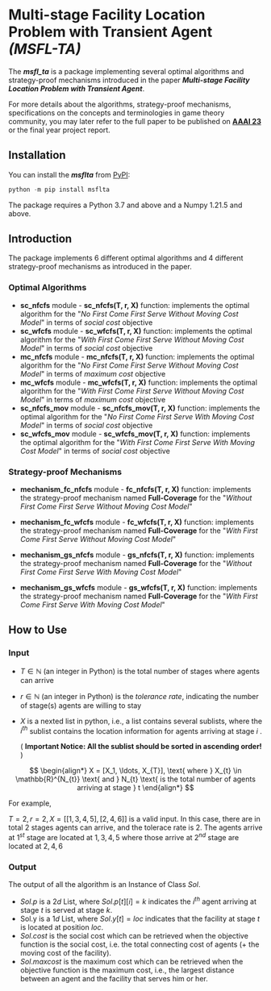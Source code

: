 # Multi-stage Facility Location Problem with Transient Agent _(MSFL-TA)_

The **_msfl_ta_** is a package implementing several optimal algorithms and strategy-proof mechanisms introduced in the paper **_Multi-stage Facility Location Problem with Transient Agent_**. 

For more details about the algorithms, strategy-proof mechanisms, specifications on the concepts and terminologies in game theory community, you may later refer to the full paper to be published on [**AAAI 23**](https://aaai.org/Conferences/AAAI-23/) or the final year project report. 

## Installation  

You can install the **_msflta_** from [PyPI](https://pypi.org/project/realpython-reader/):  

```python
python -m pip install msflta
```

The package requires a Python 3.7 and above and a Numpy 1.21.5 and above.

## Introduction

The package implements 6 different optimal algorithms and 4 different strategy-proof mechanisms as introduced in the paper.  

### Optimal Algorithms

* **sc_nfcfs** module - **sc_nfcfs(T, r, X)** function: implements the optimal algorithm for the "_No First Come First Serve Without Moving Cost Model_" in terms of _social cost_ objective
* **sc_wfcfs** module - **sc_wfcfs(T, r, X)** function: implements the optimal algorithm for the "_With First Come First Serve Without Moving Cost Model_" in terms of _social cost_ objective  
* **mc_nfcfs** module - **mc_nfcfs(T, r, X)** function: implements the optimal algorithm for the "_No First Come First Serve Without Moving Cost Model_" in terms of _maximum cost_ objective
* **mc_wfcfs** module - **mc_wfcfs(T, r, X)** function: implements the optimal algorithm for the "_With First Come First Serve Without Moving Cost Model_" in terms of _maximum cost_ objective  
* **sc_nfcfs_mov** module - **sc_nfcfs_mov(T, r, X)** function: implements the optimal algorithm for the "_No First Come First Serve With Moving Cost Model_" in terms of _social cost_ objective
* **sc_wfcfs_mov** module - **sc_wfcfs_mov(T, r, X)** function: implements the optimal algorithm for the "_With First Come First Serve With Moving Cost Model_" in terms of _social cost_ objective  

### Strategy-proof Mechanisms

* **mechanism_fc_nfcfs** module - **fc_nfcfs(T, r, X)** function: implements the strategy-proof mechanism named **Full-Coverage** for the "_Without First Come First Serve Without Moving Cost Model_"

* **mechanism_fc_wfcfs** module - **fc_wfcfs(T, r, X)** function: implements the strategy-proof mechanism named **Full-Coverage** for the "_With First Come First Serve Without Moving Cost Model_"

* **mechanism_gs_nfcfs** module - **gs_nfcfs(T, r, X)** function: implements the strategy-proof mechanism named **Full-Coverage** for the "_Without First Come First Serve With Moving Cost Model_"

* **mechanism_gs_wfcfs** module - **gs_wfcfs(T, r, X)** function: implements the strategy-proof mechanism named **Full-Coverage** for the "_With First Come First Serve With Moving Cost Model_"

## How to Use

### Input

* $T \in \mathbb{N}$ (an integer in Python) is the total number of stages where agents can arrive

* $r \in \mathbb{N}$ (an integer in Python) is the _tolerance rate_, indicating the number of stage(s) agents are willing to stay

* $X$ is a nexted list in python, i.e., a list contains several sublists, where the $i^{th}$ sublist contains the location information for agents arriving at stage $i$ .       

  ( **Important Notice: All the sublist should be sorted in ascending order!** ) 

$$
\begin{align*}
	X = [X_1, \ldots, X_{T}], \text{ where } X_{t} \in \mathbb{R}^{N_{t}} \text{ and } N_{t} \text{ is the total number of agents arriving at stage } t
\end{align*}
$$

For example, 

$T = 2, r = 2, X = [[1, 3, 4, 5], [2, 4, 6]]$ is a valid input. In this case, there are in total $2$ stages agents can arrive, and the tolerace rate is $2$. The agents arrive at $1^{st}$ stage are located at $1, 3, 4, 5$ where those arrive at $2^{nd}$ stage are located at $2, 4, 6$

### Output

The output of all the algorithm is an Instance of Class _Sol_.

* $Sol.p$  is a $2d$ List, where $Sol.p[t][i] = k$ indicates the $i^{th}$ agent arriving at stage $t$ is served at stage $k$.
* Sol.y is a $1d$ List, where $Sol.y[t] = loc$ indicates that the facility at stage $t$ is located at position $loc$.
* $Sol.cost$ is the social cost which can be retrieved when the objective function is the social cost, i.e. the total connecting cost of agents (+ the moving cost of the facility).
* $Sol.maxcost$ is the maximum cost which can be retrieved when the objective function is the maximum cost, i.e., the largest distance between an agent and the facility that serves him or her.


